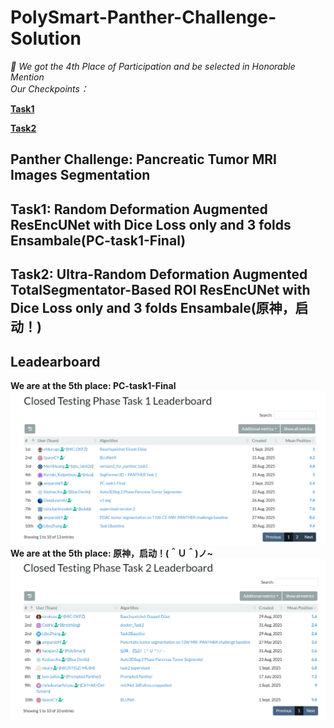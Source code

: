 # PolySmart-Panther-Challenge-Solution
*🎉 We got the 4th Place of Participation and be selected in Honorable Mention*<br>
*Our Checkpoints：*<br>

**[Task1](https://drive.google.com/drive/folders/1HypwAE4xHDwy762LLGRCYTSBcYfADJRA?usp=sharing)**<br>

**[Task2](https://drive.google.com/drive/folders/1HypwAE4xHDwy762LLGRCYTSBcYfADJRA?usp=sharing)**


## Panther Challenge: Pancreatic Tumor MRI Images Segmentation

## Task1: Random Deformation Augmented ResEncUNet with Dice Loss only and 3 folds Ensambale(PC-task1-Final)


## Task2: Ultra-Random Deformation Augmented TotalSegmentator-Based ROI ResEncUNet with Dice Loss only and 3 folds Ensambale(原神，启动！)


## Leadearboard 
**We are at the 5th place: PC-task1-Final**
**![Leader Board of Task1](https://github.com/DumanHaoqian/PolySmart-Panther-Challenge-Solution/blob/main/Images/LB1.png)**<br>
**We are at the 5th place: 原神，启动！(＾Ｕ＾)ノ~**
**![Leader Board of Task2](https://github.com/DumanHaoqian/PolySmart-Panther-Challenge-Solution/blob/main/Images/LB2.png)**<br>
